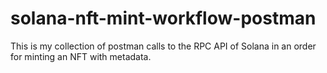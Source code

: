 # solana-nft-mint-workflow-postman
This is my collection of postman calls to the RPC API of Solana in an order for minting an NFT with metadata.
